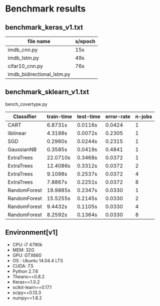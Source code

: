 # Benchmark results

## benchmark_keras_v1.txt
|file name     | s/epoch|
|--------------|--------|
|imdb_cnn.py   | 15s    |
|imdb_lstm.py  | 49s    |
|cifar10_cnn.py| 76s    |
|imdb_bidirectional_lstm.py

## benchmark_sklearn_v1.txt
bench_covertype.py

|Classifier  |train-time|test-time|error-rate|n-jobs|
|------------|----------|---------|----------|------|
|CART        | 6.8731s  | 0.0116s |   0.0424 |     1|
|liblinear   | 4.3188s  | 0.0072s |   0.2305 |     1| 
|SGD         | 0.2960s  | 0.0244s |   0.2315 |     1|
|GaussianNB  | 0.3585s  | 0.0419s |   0.4841 |     1|
|ExtraTrees  | 22.0710s | 0.3468s |   0.0372 |     1|
|ExtraTrees  | 12.4086s | 0.3312s |   0.0372 |     2|
|ExtraTrees  | 9.1098s  | 0.2537s |   0.0372 |     4|
|ExtraTrees  | 7.8867s  | 0.2251s |   0.0372 |     8|
|RandomForest| 19.9885s | 0.2347s |   0.0330 |     1|
|RandomForest| 15.5255s | 0.2145s |   0.0330 |     2|
|RandomForest| 9.4432s  | 0.1105s |   0.0330 |     4|
|RandomForest| 8.2592s  | 0.1364s |   0.0330 |     8|

## Environment[v1]
* CPU: i7 4790k
* MEM: 32G
* GPU: GTX660
* OS : Ubuntu 14.04.4 LTS
* CUDA: 7.5
* Python 2.7.6
* Theano==0.8.2
* Keras==1.0.2
* scikit-learn==0.17.1
* scipy==0.13.3
* numpy==1.8.2